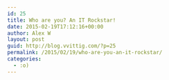 ```yaml
---
id: 25
title: Who are you? An IT Rockstar!
date: 2015-02-19T17:12:16+00:00
author: Alex W
layout: post
guid: http://blog.vvittig.com/?p=25
permalink: /2015/02/19/who-are-you-an-it-rockstar/
categories:
  - :o)
---
```

